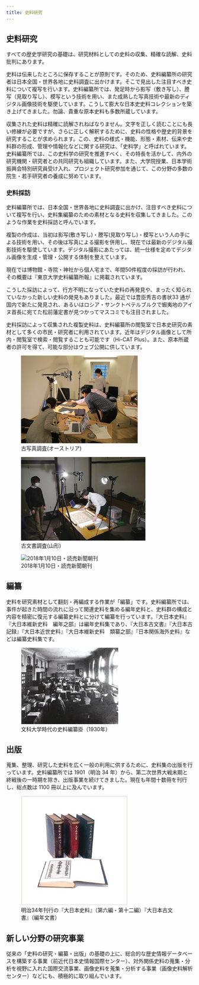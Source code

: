 ```yaml
---
title: 史料研究
---
```


<h2 class="h03">史料研究</h2>

<p>
すべての歴史学研究の基礎は、研究材料としての史料の収集、精確な読解、史料批判にあります。
</p>

<p>
史料は伝来したところに保存することが原則です。そのため、史料編纂所の研究者は日本全国・世界各地に史料調査に出かけます。そこで見出した注目すべき史料について複写を行います。史料編纂所では、発足時から影写（敷き写し）、謄写（見取り写し）、模写という技術を用い、また成熟した写真技術や最新のディジタル画像技術を駆使しています。こうして膨大な日本史史料コレクションを築き上げてきました。勿論、貴重な原本史料も多数所蔵しています。
</p>

<p>
収集された史料は精確に読解されねばなりません。文字を正しく読むことにも長い修練が必要ですが、さらに正しく解釈するために、史料の性格や歴史的背景を研究することが求められます。この、史料の様式・機能、形態・素材、伝来や史料群の形成、管理や情報化などに関する研究は、「史料学」と呼ばれています。史料編纂所では、この史料学の研究を推進すべく、その特長を活かして、内外の研究機関・研究者との共同研究も組織しています。また、大学院授業、日本学術振興会特別研究員受け入れ、プロジェクト研究参加を通じて、この分野の多数の院生・若手研究者の養成に努めています。
</p>

<h3 class="h04">史料採訪</h3>

<p>
史料編纂所では、日本全国・世界各地に史料調査に出かけ、注目すべき史料について複写を行い、史料集編纂のための素材となる史料を収集してきました。このような作業を史料採訪と呼んでいます。
</p>
<p>
複製の作成は、当初は影写(敷き写し)・謄写(見取り写し)・模写という人の手による技術を用い、その後は写真による撮影を併用し、現在では最新のデジタル撮影技術を駆使しています。デジタル撮影にあたっては、統一仕様を定めてデジタル画像を生成・管理・公開する体制を整えています。
</p>
<p>
現在では博物館・寺院・神社から個人宅まで、年間50件程度の採訪が行われ、その概要は<nuxt-link to="/publication/syoho">『東京大学史料編纂所報』</nuxt-link>に掲載されています。
</p>
<p>
こうした採訪によって、行方不明になっていた史料の再発見や、まったく知られていなかった新しい史料の発見もありました。最近では豊臣秀吉の書状33
通が国内で新たに発見され、あるいはロシア・サンクトペテルブルクで蝦夷地のアイヌ首長に宛てた松前藩定書が見つかってマスコミでも注目されました。
</p>
<p>
史料採訪によって収集された複製史料は、史料編纂所の閲覧室で日本史研究の素材として多くの市民・研究者に利用されています。近年はデジタル画像として所内・閲覧室で検索・閲覧することも可能です（Hi-CAT
Plus）。また、原本所蔵者の許可を得て、可能な部分はウェブ公開に供しています。
</p>

<div class="flex col3">
<figure>
    <img
        src="/assets/img/about/simg1.png"
        alt="古写真調査(オーストリア)"
    />
    <figcaption>古写真調査(オーストリア)</figcaption>
    
</figure>

<figure>
    <img
        src="/assets/img/about/simg2.png"
        alt="古文書調査(山形)"
    />
    <figcaption>古文書調査(山形)</figcaption>
    
</figure>

<figure>
    <img
        src="/assets/img/about/simg3.png"
        alt="2018年1月10日・読売新聞朝刊"
    />
    <figcaption>2018年1月10日・読売新聞朝刊</figcaption>
    
</figure>
</div>

<h2 class="h03 mt2">編纂</h3>

史料を研究素材として翻刻・再編成する作業が「編纂」です。史料編纂所では、事件が起きた時間の流れに沿って関連史料を集める編年史料と、史料群の構成と内容を精密に復元する編纂史料とに分けて編纂を行っています。『大日本史料』『大日本維新史料　編年之部』は編年史料集であり、『大日本古文書』『大日本古記録』『大日本近世史料』『大日本維新史料　類纂之部』『日本関係海外史料』などは編纂史料集です。

<figure>
    <img
        src="/assets/img/about/about_hi_shiryo.jpeg"
        alt="文科大学時代の史料編纂掛（1930年）"
    />
    <figcaption>文科大学時代の史料編纂掛（1930年）</figcaption>
    
</figure>

<h2 class="h03 mt2">出版</h3>

蒐集、整理、研究した史料を広く一般の利用に供するために、史料集の出版を行っています。史料編纂所では 1901（明治 34 年）から、第二次世界大戦末期と終戦後の一時期を除き、出版事業を続けてきました。現在も年間十数冊を刊行し、総点数は 1100 冊以上に及んでいます。

<figure>
    <img
        src="/assets/img/about/about_hi_dainihon.jpeg"
        alt="明治34年刊行の『大日本史料』（第六編・第十二編）『大日本古文書』（編年文書）"
    />
    <figcaption>明治34年刊行の『大日本史料』（第六編・第十二編）『大日本古文書』（編年文書）</figcaption>
    
</figure>

<h2 class="h03 mt2">新しい分野の研究事業</h3>

従来の「史料の研究・編纂・出版」の基礎の上に、総合的な歴史情報データベースを構築する事業（前近代日本史情報国際センター）、対外関係史料の蒐集・分析を視野に入れた国際交流事業、画像史料を蒐集・分析する事業（画像史料解析センター）などにも、積極的に取り組んでいます。

